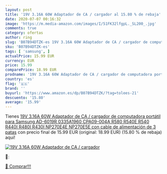 ```yaml
---
layout: post
title: '19V 3.16A 60W Adaptador de CA / cargador al 15.80 % de rebaja'
date: 2020-07-07 00:16:32
image: 'https://m.media-amazon.com/images/I/51FK32lfgpL._SL200_.jpg'
comments: true
category: ofertas
author: ring
slug: 'B07B94DTZK-es 19V 3.16A 60W Adaptador de CA / cargador de computadora...'
sku: 'B07B94DTZK-es'
tags: [ 'samsung', ]
actualPrice: 15.99 EUR
currency: EUR
price: 15.99
comparePrice: 18.99 EUR
prodname: '19V 3.16A 60W Adaptador de CA / cargador de computadora portátil para Samsung AD-6019R 0335A1960 CPA09-004A R580 R540E R540 R440I R480I R430I NP270E4E NP270E5E con cable de alimentación de 3 patas'
country: 'es'
flag: '🇪🇸'
brand: ''
buyurl: 'https://www.amazon.es/dp/B07B94DTZK/?tag=tolees-21'
descuento: '15.80'
average: '15.99'
---
```


Tienes [19V 3.16A 60W Adaptador de CA / cargador de computadora portátil para Samsung AD-6019R 0335A1960 CPA09-004A R580 R540E R540 R440I R480I R430I NP270E4E NP270E5E con cable de alimentación de 3 patas](https://www.amazon.es/dp/B07B94DTZK/?tag=tolees-21) con precio final de  15.99 EUR (original: 18.99 EUR) (15.80 %  de rebaja) aqui!

[![19V 3.16A 60W Adaptador de CA / cargador](https://m.media-amazon.com/images/I/51FK32lfgpL._SL200_.jpg)](https://www.amazon.es/dp/B07B94DTZK/?tag=tolees-21)

🔎:


[🛒 Comprar!!!](https://www.amazon.es/dp/B07B94DTZK/?tag=tolees-21)
